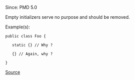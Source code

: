 Since: PMD 5.0

Empty initializers serve no purpose and should be removed.

Example(s):
```
public class Foo {

   static {} // Why ?

   {} // Again, why ?

}
```

[Source](https://pmd.github.io/pmd-5.6.1/pmd-java/rules/java/empty.html#EmptyInitializer)
